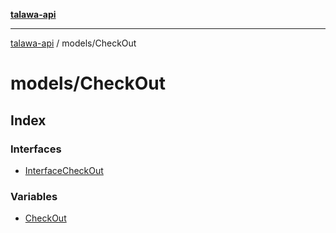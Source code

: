 [**talawa-api**](../../README.md)

***

[talawa-api](../../modules.md) / models/CheckOut

# models/CheckOut

## Index

### Interfaces

- [InterfaceCheckOut](interfaces/InterfaceCheckOut.md)

### Variables

- [CheckOut](variables/CheckOut.md)
